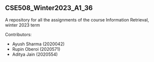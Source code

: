 ## CSE508_Winter2023_A1_36
A repository for all the assignments of the course Information Retrieval, winter 2023 term

Contributors: 
- Ayush Sharma (2020042)
- Rupin Oberoi (2020571)
- Aditya Jain (2020554)
